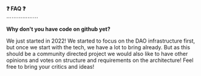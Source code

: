**:question:  FAQ  :question:**\
⋯⋯⋯⋯⋯⋯

**Why don't you have code on github yet?**

We just started in 2022! We started to focus on the DAO infrastructure first, but once we start with the tech, we have a lot to bring already. But as this should be a community directed project we would also like to have other opinions and votes on structure and requirements on the architecture! Feel free to bring your critics and ideas!